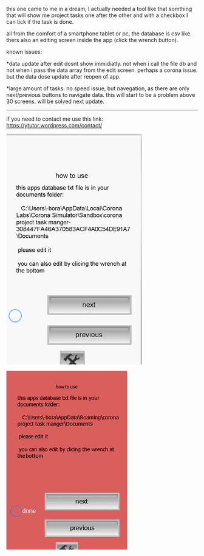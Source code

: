 this one came to me in a dream, I actually needed a tool like that
somthing that will show me project tasks one after the other and with a checkbox I can
tick if the task is done.

all from the comfort of a smartphone tablet or pc, the database is csv like.
thers also an editing screen inside the app (click the wrench button).

known issues:

*data update after edit dosnt show immidiatly.
not when i call the file db and not when i pass the data array from
the edit screen. perhaps a corona issue.
but the data dose update after reopen of app.

*large amount of tasks: no speed issue, but navegation, as there are
only next/previous buttons to navigate data.
this will start to be a problem above 30 screens.
will be solved next update.

----------------------------------------

if you need to contact me use this link:
https://ytutor.wordpress.com/contact/

<p align="center">
  
![gif 1](https://github.com/yoel123/corona-sdk-project-tasks-manger/blob/master/pm.gif?raw=true)

![gif 1](https://github.com/yoel123/corona-sdk-project-tasks-manger/blob/master/pm2.gif?raw=true)
</p>
